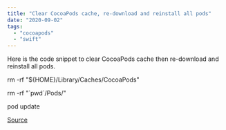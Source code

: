 ```yaml
---
title: "Clear CocoaPods cache, re-download and reinstall all pods"
date: "2020-09-02"
tags: 
  - "cocoapods"
  - "swift"
---
```


Here is the code snippet to clear CocoaPods cache then re-download and reinstall all pods.

rm -rf "${HOME}/Library/Caches/CocoaPods"

rm -rf "\`pwd\`/Pods/"

pod update

[Source](https://gist.github.com/mbinna/4202236)
